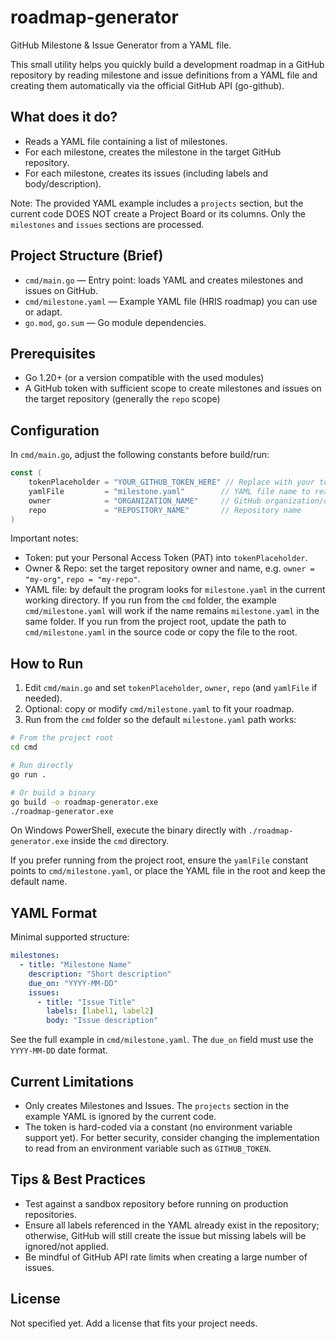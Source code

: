 # roadmap-generator

GitHub Milestone & Issue Generator from a YAML file.

This small utility helps you quickly build a development roadmap in a GitHub repository by reading milestone and issue definitions from a YAML file and creating them automatically via the official GitHub API (go-github).

## What does it do?
- Reads a YAML file containing a list of milestones.
- For each milestone, creates the milestone in the target GitHub repository.
- For each milestone, creates its issues (including labels and body/description).

Note: The provided YAML example includes a `projects` section, but the current code DOES NOT create a Project Board or its columns. Only the `milestones` and `issues` sections are processed.

## Project Structure (Brief)
- `cmd/main.go` — Entry point: loads YAML and creates milestones and issues on GitHub.
- `cmd/milestone.yaml` — Example YAML file (HRIS roadmap) you can use or adapt.
- `go.mod`, `go.sum` — Go module dependencies.

## Prerequisites
- Go 1.20+ (or a version compatible with the used modules)
- A GitHub token with sufficient scope to create milestones and issues on the target repository (generally the `repo` scope)

## Configuration
In `cmd/main.go`, adjust the following constants before build/run:

```go
const (
    tokenPlaceholder = "YOUR_GITHUB_TOKEN_HERE" // Replace with your token
    yamlFile         = "milestone.yaml"        // YAML file name to read
    owner            = "ORGANIZATION_NAME"     // GitHub organization/owner or username
    repo             = "REPOSITORY_NAME"       // Repository name
)
```

Important notes:
- Token: put your Personal Access Token (PAT) into `tokenPlaceholder`.
- Owner & Repo: set the target repository owner and name, e.g. `owner = "my-org"`, `repo = "my-repo"`.
- YAML file: by default the program looks for `milestone.yaml` in the current working directory. If you run from the `cmd` folder, the example `cmd/milestone.yaml` will work if the name remains `milestone.yaml` in the same folder. If you run from the project root, update the path to `cmd/milestone.yaml` in the source code or copy the file to the root.

## How to Run
1. Edit `cmd/main.go` and set `tokenPlaceholder`, `owner`, `repo` (and `yamlFile` if needed).
2. Optional: copy or modify `cmd/milestone.yaml` to fit your roadmap.
3. Run from the `cmd` folder so the default `milestone.yaml` path works:

```bash
# From the project root
cd cmd

# Run directly
go run .

# Or build a binary
go build -o roadmap-generator.exe
./roadmap-generator.exe
```

On Windows PowerShell, execute the binary directly with `./roadmap-generator.exe` inside the `cmd` directory.

If you prefer running from the project root, ensure the `yamlFile` constant points to `cmd/milestone.yaml`, or place the YAML file in the root and keep the default name.

## YAML Format
Minimal supported structure:

```yaml
milestones:
  - title: "Milestone Name"
    description: "Short description"
    due_on: "YYYY-MM-DD"
    issues:
      - title: "Issue Title"
        labels: [label1, label2]
        body: "Issue description"
```

See the full example in `cmd/milestone.yaml`. The `due_on` field must use the `YYYY-MM-DD` date format.

## Current Limitations
- Only creates Milestones and Issues. The `projects` section in the example YAML is ignored by the current code.
- The token is hard-coded via a constant (no environment variable support yet). For better security, consider changing the implementation to read from an environment variable such as `GITHUB_TOKEN`.

## Tips & Best Practices
- Test against a sandbox repository before running on production repositories.
- Ensure all labels referenced in the YAML already exist in the repository; otherwise, GitHub will still create the issue but missing labels will be ignored/not applied.
- Be mindful of GitHub API rate limits when creating a large number of issues.

## License
Not specified yet. Add a license that fits your project needs.